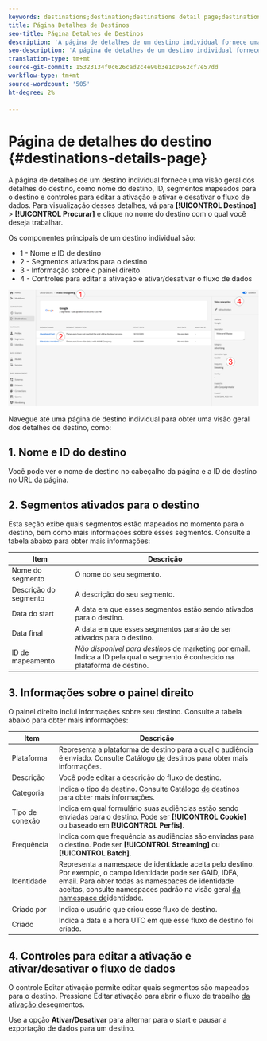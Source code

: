 ```yaml
---
keywords: destinations;destination;destinations detail page;destinations details page
title: Página Detalhes de Destinos
seo-title: Página Detalhes de Destinos
description: 'A página de detalhes de um destino individual fornece uma visão geral dos detalhes do destino, como nome do destino, ID, segmentos mapeados para o destino e controles para editar a ativação e ativar e desativar o fluxo de dados. '
seo-description: 'A página de detalhes de um destino individual fornece uma visão geral dos detalhes do destino, como nome do destino, ID, segmentos mapeados para o destino e controles para editar a ativação e ativar e desativar o fluxo de dados. '
translation-type: tm+mt
source-git-commit: 15323134f0c626cad2c4e90b3e1c0662cf7e57dd
workflow-type: tm+mt
source-wordcount: '505'
ht-degree: 2%

---
```



# Página de detalhes do destino {#destinations-details-page}

A página de detalhes de um destino individual fornece uma visão geral dos detalhes do destino, como nome do destino, ID, segmentos mapeados para o destino e controles para editar a ativação e ativar e desativar o fluxo de dados. Para visualização desses detalhes, vá para **[!UICONTROL Destinos]** > **[!UICONTROL Procurar]** e clique no nome do destino com o qual você deseja trabalhar.

Os componentes principais de um destino individual são:

* 1 - Nome e ID de destino
* 2 - Segmentos ativados para o destino
* 3 - Informação sobre o painel direito
* 4 - Controles para editar a ativação e ativar/desativar o fluxo de dados

![Página de destinos numerada](/help/rtcdp/destinations/assets/destination-page-numbered.png)

Navegue até uma página de destino individual para obter uma visão geral dos detalhes de destino, como:

## 1. Nome e ID do destino

Você pode ver o nome de destino no cabeçalho da página e a ID de destino no URL da página.

## 2. Segmentos ativados para o destino

Esta seção exibe quais segmentos estão mapeados no momento para o destino, bem como mais informações sobre esses segmentos. Consulte a tabela abaixo para obter mais informações:

| Item | Descrição |
---------|----------|
| Nome do segmento | O nome do seu segmento. |
| Descrição do segmento | A descrição do seu segmento. |
| Data do start | A data em que esses segmentos estão sendo ativados para o destino. |
| Data final | A data em que esses segmentos pararão de ser ativados para o destino. |
| ID de mapeamento | *Não disponível para destinos* de marketing por email. Indica a ID pela qual o segmento é conhecido na plataforma de destino. |

## 3. Informações sobre o painel direito

O painel direito inclui informações sobre seu destino. Consulte a tabela abaixo para obter mais informações:

| Item | Descrição |
---------|----------|
| Plataforma | Representa a plataforma de destino para a qual o audiência é enviado. Consulte Catálogo [de](/help/rtcdp/destinations/destinations-catalog.md) destinos para obter mais informações. |
| Descrição | Você pode editar a descrição do fluxo de destino. |
| Categoria | Indica o tipo de destino. Consulte Catálogo [de](/help/rtcdp/destinations/destinations-catalog.md) destinos para obter mais informações. |
| Tipo de conexão | Indica em qual formulário suas audiências estão sendo enviadas para o destino. Pode ser **[!UICONTROL Cookie]** ou baseado em **[!UICONTROL Perfis]**. |
| Frequência | Indica com que frequência as audiências são enviadas para o destino. Pode ser **[!UICONTROL Streaming]** ou **[!UICONTROL Batch]**. |
| Identidade | Representa a namespace de identidade aceita pelo destino. Por exemplo, o campo Identidade pode ser GAID, IDFA, email. Para obter todas as namespaces de identidade aceitas, consulte namespaces padrão na visão geral [da namespace de](../../identity-service/namespaces.md)identidade. |
| Criado por | Indica o usuário que criou esse fluxo de destino. |
| Criado | Indica a data e a hora UTC em que esse fluxo de destino foi criado. |

## 4. Controles para editar a ativação e ativar/desativar o fluxo de dados

O controle Editar ativação permite editar quais segmentos são mapeados para o destino. Pressione Editar ativação para abrir o fluxo de trabalho [da ativação de](/help/rtcdp/destinations/activate-destinations.md)segmentos.

Use a opção **Ativar/Desativar** para alternar para o start e pausar a exportação de dados para um destino.